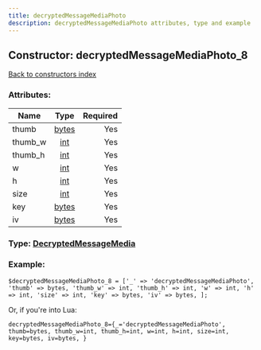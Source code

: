 ```yaml
---
title: decryptedMessageMediaPhoto
description: decryptedMessageMediaPhoto attributes, type and example
---
```

## Constructor: decryptedMessageMediaPhoto\_8  
[Back to constructors index](index.md)



### Attributes:

| Name     |    Type       | Required |
|----------|:-------------:|---------:|
|thumb|[bytes](../types/bytes.md) | Yes|
|thumb\_w|[int](../types/int.md) | Yes|
|thumb\_h|[int](../types/int.md) | Yes|
|w|[int](../types/int.md) | Yes|
|h|[int](../types/int.md) | Yes|
|size|[int](../types/int.md) | Yes|
|key|[bytes](../types/bytes.md) | Yes|
|iv|[bytes](../types/bytes.md) | Yes|



### Type: [DecryptedMessageMedia](../types/DecryptedMessageMedia.md)


### Example:

```
$decryptedMessageMediaPhoto_8 = ['_' => 'decryptedMessageMediaPhoto', 'thumb' => bytes, 'thumb_w' => int, 'thumb_h' => int, 'w' => int, 'h' => int, 'size' => int, 'key' => bytes, 'iv' => bytes, ];
```  

Or, if you're into Lua:  


```
decryptedMessageMediaPhoto_8={_='decryptedMessageMediaPhoto', thumb=bytes, thumb_w=int, thumb_h=int, w=int, h=int, size=int, key=bytes, iv=bytes, }

```


